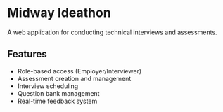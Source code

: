 # Midway Ideathon

A web application for conducting technical interviews and assessments.

## Features

- Role-based access (Employer/Interviewer)
- Assessment creation and management
- Interview scheduling
- Question bank management
- Real-time feedback system
